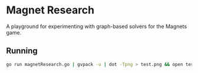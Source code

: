 # Magnet Research

A playground for experimenting with graph-based solvers for the Magnets game.

## Running

```zsh
go run magnetResearch.go | gvpack -u | dot -Tpng > test.png && open test.png
```

